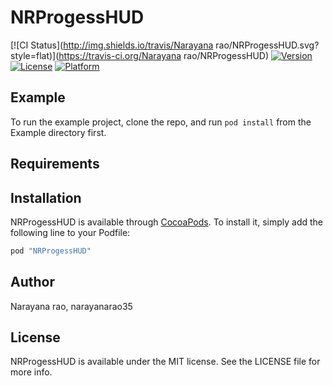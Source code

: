 # NRProgessHUD

[![CI Status](http://img.shields.io/travis/Narayana rao/NRProgessHUD.svg?style=flat)](https://travis-ci.org/Narayana rao/NRProgessHUD)
[![Version](https://img.shields.io/cocoapods/v/NRProgessHUD.svg?style=flat)](http://cocoapods.org/pods/NRProgessHUD)
[![License](https://img.shields.io/cocoapods/l/NRProgessHUD.svg?style=flat)](http://cocoapods.org/pods/NRProgessHUD)
[![Platform](https://img.shields.io/cocoapods/p/NRProgessHUD.svg?style=flat)](http://cocoapods.org/pods/NRProgessHUD)

## Example

To run the example project, clone the repo, and run `pod install` from the Example directory first.

## Requirements

## Installation

NRProgessHUD is available through [CocoaPods](http://cocoapods.org). To install
it, simply add the following line to your Podfile:

```ruby
pod "NRProgessHUD"
```

## Author

Narayana rao, narayanarao35

## License

NRProgessHUD is available under the MIT license. See the LICENSE file for more info.
